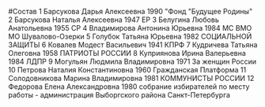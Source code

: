 #Состав
1 Барсукова Дарья Алексеевна 1990 \"Фонд \"Будущее Родины\"
2 Барсукова Наталья Алексеевна 1947 ЕР
3 Белугина Любовь Анатольевна 1955 СР
4 Владимирова Антонина Юрьевна 1984 МС ВМО МО Шувалово-Озерки
5 Голубок Татьяна Юрьевна 1982 СОЦИАЛЬНОЙ ЗАЩИТЫ
6 Ковалев Модест Васильевич 1941 КПРФ
7 Кудричева Татьяна Олеговна 1958 ПАТРИОТЫ РОССИИ
8 Куприянова Ирина Валерьевна 1984 ЛДПР
9 Могульян Людмила Владимировна 1971 За женщин России
10 Петрова Наталия Константиновна 1960 Гражданская Платформа
11 Солодовникова Марина Владимировна 1981 КОММУНИСТЫ РОССИИ
12 Федорова Елена Александровна 1980 собрание избирателей по месту работы - администрация Выборгского района Санкт-Петербурга
